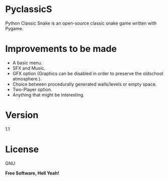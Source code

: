 PyclassicS
==========

Python Classic Snake is an open-source classic snake game written with Pygame.

Improvements to be made
========================

- A basic menu.
- SFX and Music.
- GFX option (Graphics can be disabled in order to preserve the oldschool atmosphere.).
- Choice between procedurally generated walls/levels or empty space.
- Two-Player option.
- Anything that might be interesting.

Version
=======

1.1

License
=======

GNU

**Free Software, Hell Yeah!**
